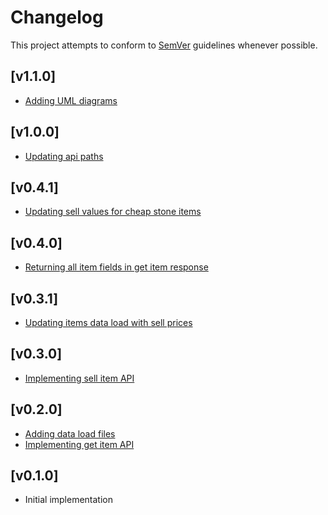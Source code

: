# Changelog
This project attempts to conform to [SemVer](https://semver.org/) guidelines whenever possible.

## [v1.1.0]
* [Adding UML diagrams](https://github.com/Ubunfu/mc-shop/pull/15)

## [v1.0.0]
* [Updating api paths](https://github.com/Ubunfu/mc-shop/pull/13)

## [v0.4.1]
* [Updating sell values for cheap stone items](https://github.com/Ubunfu/mc-shop/pull/9)

## [v0.4.0]
* [Returning all item fields in get item response](https://github.com/Ubunfu/mc-shop/pull/10)

## [v0.3.1]
* [Updating items data load with sell prices](https://github.com/Ubunfu/mc-shop/pull/7)

## [v0.3.0]
* [Implementing sell item API](https://github.com/Ubunfu/mc-shop/pull/5)

## [v0.2.0]
* [Adding data load files](https://github.com/Ubunfu/mc-shop/pull/2)
* [Implementing get item API](https://github.com/Ubunfu/mc-shop/pull/4)

## [v0.1.0]
* Initial implementation